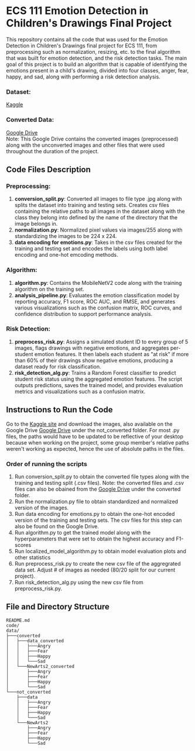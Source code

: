# ECS 111 Emotion Detection in Children's Drawings Final Project

This repository contains all the code that was used for the Emotion Detection in Children's Drawings final project for ECS 111, from preprocessing such as normalization, resizing, etc. to the final algorithm that was built for emotion detection, and the risk detection tasks. The main goal of this project is to build an algorithm that is capable of identifying the emotions present in a child's drawing, divided into four classes, anger, fear, happy, and sad, along with performing a risk detection analysis.

### Dataset: 
[Kaggle](https://www.kaggle.com/datasets/vishmiperera/children-drawings?select=data)

### Converted Data: 
[Google Drive](https://drive.google.com/drive/folders/1xkOsVxCkwTQJi3ruOoOHVbvzSn8kqRCS?q=sharedwith:public%20parent:1xkOsVxCkwTQJi3ruOoOHVbvzSn8kqRCS) \
Note: This Google Drive contains the converted images (preprocessed) along with the unconverted images and other files that were used throughout the duration of the project.


## Code Files Description
### Preprocessing: 
1. **conversion_split.py**: Converted all images to file type .jpg along with splits the dataset into training and testing sets. Creates csv files containing the relative paths to all images in the dataset along with the class they belong into defined by the name of the directory that the image belongs in.
2. **normalization.py**: Normalized pixel values via images/255 along with standardizing the images to be 224 x 224.
3. **data encoding for emotions.py**: Takes in the csv files created for the training and testing set and encodes the labels using both label encoding and one-hot emcoding methods.

### Algorithm:
1. **algorithm.py**: Contains the MobileNetV2 code along with the training algorithm on the training set.<br>
2. **analysis_pipeline.py**: Evaluates the emotion classification model by reporting accuracy, F1 score, ROC AUC, and RMSE, and generates various visualizations such as the confusion matrix, ROC curves, and confidence distribution to support performance analysis.

### Risk Detection: 
1. **preprocess_risk.py**: Assigns a simulated student ID to every group of 5 images, flags drawings with negative emotions, and aggregates per-student emotion features. It then labels each student as "at risk" if more than 60% of their drawings show negative emotions, producing a dataset ready for risk classification.    
2. **risk_detection_alg.py**: Trains a Random Forest classifier to predict student risk status using the aggregated emotion features. The script outputs predictions, saves the trained model, and provides evaluation metrics and visualizations such as a confusion matrix.

## Instructions to Run the Code
Go to the [Kaggle site](https://www.kaggle.com/datasets/vishmiperera/children-drawings/data) and download the images, also available on the Google Drive [Google Drive](https://drive.google.com/drive/folders/1PujZ1zqCYv2RPzIiG6jLSAZhP6mbpL2a?zx=dsjt3vfp82wq) under the not_converted folder. For most .py files, the paths would have to be updated to be reflective of your desktop because when working on the project, some group member's relative paths weren't working as expected, hence the use of absolute paths in the files.
### Order of running the scripts
1. Run conversion_split.py to obtain the converted file types along with the training and testing split (.csv files). Note: the converted files and .csv files can also be obained from the [Google Drive](https://drive.google.com/drive/folders/186FmT192KDe3QskJ-S7ILmuxSSRn_f6f?zx=dsjt3vfp82wq) under the converted folder. 
2. Run the normalization.py file to obtain standardized and normalized version of the images.
3. Run data encoding for emotions.py to obtain the one-hot encoded version of the training and testing sets. The csv files for this step can also be found on the Google Drive.
4. Run algorithm.py to get the trained model along with the hyperparameters that were set to obtain the highest accuracy and F1-scores
5. Run localized_model_algorithm.py to obtain model evaluation plots and other statistics
7. Run preprocess_risk.py to create the new csv file of the aggregrated data set. Adjust # of images as needed (80/20 split for our current project).
8. Run risk_detection_alg.py using the new csv file from preprocess_risk.py. 

## File and Directory Structure
```
README.md
code/
data/
├───converted
│   ├───data_converted
│   │   ├───Angry
│   │   ├───Fear
│   │   ├───Happy
│   │   └───Sad
│   └───NewArts2_converted
│       ├───Angry
│       ├───Fear
│       ├───Happy
│       └───Sad
└───not_converted
    ├───data
    │   ├───Angry
    │   ├───Fear
    │   ├───Happy
    │   └───Sad
    └───NewArts2
        ├───Angry
        ├───Fear
        ├───Happy
        └───Sad
```





